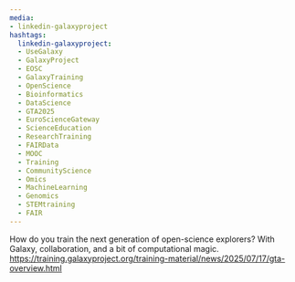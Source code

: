 ```yaml
---
media:
- linkedin-galaxyproject
hashtags:
  linkedin-galaxyproject:
  - UseGalaxy
  - GalaxyProject
  - EOSC
  - GalaxyTraining
  - OpenScience
  - Bioinformatics
  - DataScience
  - GTA2025
  - EuroScienceGateway
  - ScienceEducation
  - ResearchTraining
  - FAIRData
  - MOOC
  - Training
  - CommunityScience
  - Omics
  - MachineLearning
  - Genomics
  - STEMtraining
  - FAIR
---
```

How do you train the next generation of open-science explorers? With Galaxy, collaboration, and a bit of computational magic.
https://training.galaxyproject.org/training-material/news/2025/07/17/gta-overview.html